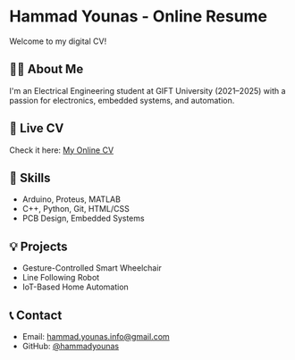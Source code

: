 # Hammad Younas - Online Resume

Welcome to my digital CV!

## 👨‍🎓 About Me
I'm an Electrical Engineering student at GIFT University (2021–2025) with a passion for electronics, embedded systems, and automation.

## 📄 Live CV
Check it here: [My Online CV](https://hammad-younas-info.github.io/Resume/)

## 📌 Skills
- Arduino, Proteus, MATLAB
- C++, Python, Git, HTML/CSS
- PCB Design, Embedded Systems

## 💡 Projects
- Gesture-Controlled Smart Wheelchair
- Line Following Robot
- IoT-Based Home Automation

## 📞 Contact
- Email: hammad.younas.info@gmail.com  
- GitHub: [@hammadyounas](https://hammad-younas-info.github.io/Resume/)
